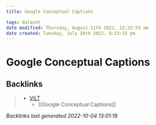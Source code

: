 ```yaml
---
title: Google Conceptual Captions

tags: dataset 
date modified: Thursday, August 11th 2022, 12:32:53 am
date created: Tuesday, July 26th 2022, 8:33:15 pm
---
```


# Google Conceptual Captions

## Backlinks

> - [ViLT](ViLT.md)
>   - [[Google Conceptual Captions]]

_Backlinks last generated 2022-10-04 13:01:19_
